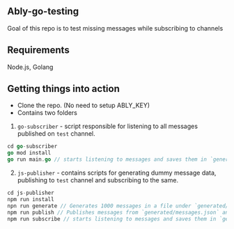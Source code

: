 ## Ably-go-testing
Goal of this repo is to test missing messages while subscribing to channels

## Requirements
Node.js, Golang

## Getting things into action
- Clone the repo. (No need to setup ABLY_KEY)
- Contains two folders
1. `go-subscriber` - script responsible for listening to all messages published on `test` channel.

```go
cd go-subscriber
go mod install
go run main.go // starts listening to messages and saves them in `generated/go_subscribed.json` at root.
```

2. `js-publisher` - contains scripts for generating dummy message data, publishing to `test` channel and subscribing to the same.
```js
cd js-publisher
npm run install
npn run generate // Generates 1000 messages in a file under `generated/messages.json` at root.
npm run publish // Publishes messages from `generated/messages.json` and saves them at ``generated/js_published.json``
npm run subscribe // starts listening to messages and saves them in `generated/js_subscribed.json` at root.
```
